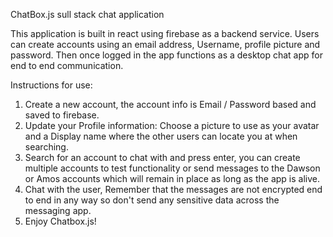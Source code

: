 ChatBox.js sull stack chat application

This application is built in react using firebase as a backend service. Users can create accounts using an email address, Username, profile picture and password. Then once logged in the app functions as a desktop chat app for end to end communication. 

Instructions for use: 
1. Create a new account, the account info is Email / Password based and saved to firebase. 
2. Update your Profile information: Choose a picture to use as your avatar and a Display name where the other users can locate you at when searching. 
3. Search for an account to chat with and press enter, you can create multiple accounts to test functionality or send messages to the Dawson or Amos accounts which will remain in place as long as the app is alive. 
4. Chat with the user, Remember that the messages are not encrypted end to end in any way so don't send any sensitive data across the messaging app.
5. Enjoy Chatbox.js!
